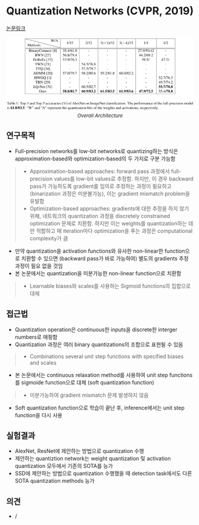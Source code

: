 # Quantization Networks (CVPR, 2019)

[논문링크](https://openaccess.thecvf.com/content_CVPR_2019/html/Yang_Quantization_Networks_CVPR_2019_paper.html)

<p align="center">
    <img width="600" alt='fig1' src="./img/23_03_01.png?raw=true"></br>
    <em><font size=2>Overall Architecture</font></em>
</p>

## 연구목적
- Full-precision networks를 low-bit networks로 quantizing하는 방식은 approximation-based와 optimization-based의 두 가지로 구분 가능함
> - Approximation-based approaches: forward pass 과정에서 full-precision values를 low-bit values로 추정함. 하지만, 이 경우 backward pass가 가능하도록 gradient를 임의로 추정하는 과정이 필요하고 (binarization 과정은 미분불가능), 이는 gradient mismatch problem을 유발함
> - Optimization-based approaches: gradients에 대한 추정을 하지 않기 위해, 네트워크의 quantization 과정을 discretely constrained optimization 문제로 치환함. 하지만 이는 weights를 quantization하는 데만 적합하고 매 iteration마다 optimization을 푸는 과정은 computational complexity가 큼
- 만약 quantization을 activation functions와 유사한 non-linear한 function으로 치환할 수 있으면 (backward pass가 바로 가능하여) 별도의 gradients 추정 과정이 필요 없을 것임
- 본 논문에서는 quantization을 미분가능한 non-linear function으로 치환함
> - Learnable biases와 scales를 사용하는 Sigmoid functions의 집합으로 대체

## 접근법
- Quantization operation은 continuous한 inputs을 discrete한 interger numbers로 매핑함
- Quantization 과정은 여러 binary quantizations의 조합으로 표현될 수 있음
> - Combinations several unit step functions with specified biases and scales
- 본 논문에서는 continuous relaxation method를 사용하여 unit step functions를 sigmoide function으로 대체 (soft quantization function)
> - 미분가능하여 gradient mismatch 문제 발생하지 않음
- Soft quantization function으로 학습이 끝난 후, inference에서는 unit step function을 다시 사용

## 실험결과
- AlexNet, ResNet에 제안하는 방법으로 quantization 수행
- 제안하는 quantiztion network는 weight quantization 및 activation quantization 모두에서 기존의 SOTA를 능가
- SSD에 제안하는 방법으로 quantization 수행했을 때 detection task에서도 다른 SOTA quantization methods 능가

## 의견
- /
